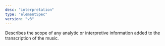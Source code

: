 ```yaml
---
desc: "interpretation"
type: "elementSpec"
version: "v3"
---
```


Describes the scope of any analytic or interpretive information added to the
transcription of the music.